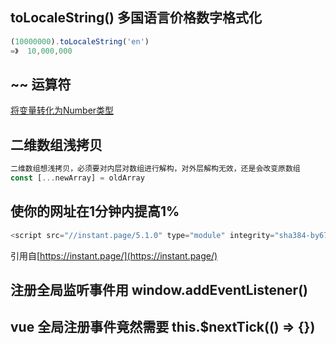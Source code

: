 ## toLocaleString() 多国语言价格数字格式化
```js
(10000000).toLocaleString('en')
=》  10,000,000
```

## ~~ 运算符
[将变量转化为Number类型](https://blog.csdn.net/weixin_37710888/article/details/82587296)

## 二维数组浅拷贝
```js
二维数组想浅拷贝，必须要对内层对数组进行解构，对外层解构无效，还是会改变原数组
const [...newArray] = oldArray
```

## 使你的网址在1分钟内提高1%
```js
<script src="//instant.page/5.1.0" type="module" integrity="sha384-by67kQnR+pyfy8yWP4kPO12fHKRLHZPfEsiSXR8u2IKcTdxD805MGUXBzVPnkLHw"></script>
```
引用自[https://instant.page/](https://instant.page/)

## 注册全局监听事件用 window.addEventListener()

## vue 全局注册事件竟然需要 this.$nextTick(() => {})
